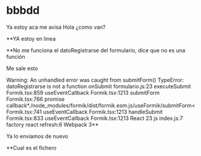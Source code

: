 # bbbdd
Ya estoy aca
me avisa
Hola
¿como van?

**YA estoy en linea

**No me funciona el datoRegistrarse del formulario, dice que no es una función

Me sale esto 

Warning: An unhandled error was caught from submitForm() TypeError: datoRegistrarse is not a function
    onSubmit formulario.js:23
    executeSubmit Formik.tsx:859
    useEventCallback Formik.tsx:1213
    submitForm Formik.tsx:766
    promise callback*./node_modules/formik/dist/formik.esm.js/useFormik/submitForm< Formik.tsx:741
    useEventCallback Formik.tsx:1213
    handleSubmit Formik.tsx:833
    useEventCallback Formik.tsx:1213
    React 23
    js index.js:7
    factory react refresh:6
    Webpack 3**

Ya lo enviamos de nuevo

**Cual es el fichero

